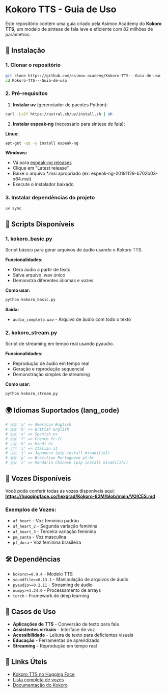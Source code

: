 # Kokoro TTS - Guia de Uso

Este repositório contém uma guia criado pela Asimov Academy do **Kokoro TTS**, um modelo de síntese de fala leve e eficiente com 82 milhões de parâmetros.

## 🚀 Instalação

### 1. Clonar o repositório
```bash
git clone https://github.com/asimov-academy/Kokoro-TTS---Guia-de-uso
cd Kokoro-TTS---Guia-de-uso
```

### 2. Pré-requisitos

1. **Instalar uv** (gerenciador de pacotes Python):
```bash
curl -LsSf https://astral.sh/uv/install.sh | sh
```

2. **Instalar espeak-ng** (necessário para síntese de fala):

**Linux:**
```bash
apt-get -qq -y install espeak-ng
```

**Windows:**
- Vá para [espeak-ng releases](https://github.com/espeak-ng/espeak-ng/releases)
- Clique em "Latest release"
- Baixe o arquivo *.msi apropriado (ex: espeak-ng-20191129-b702b03-x64.msi)
- Execute o instalador baixado

### 3. Instalar dependências do projeto
```bash
uv sync
```

## 📁 Scripts Disponíveis

### 1. kokoro_basic.py

Script básico para gerar arquivos de áudio usando o Kokoro TTS.

**Funcionalidades:**
- Gera áudio a partir de texto
- Salva arquivo .wav único
- Demonstra diferentes idiomas e vozes

**Como usar:**
```bash
python kokoro_basic.py
```

**Saída:**
- `audio_completo.wav` - Arquivo de áudio com todo o texto

### 2. kokoro_stream.py

Script de streaming em tempo real usando pyaudio.

**Funcionalidades:**
- Reprodução de áudio em tempo real
- Geração e reprodução sequencial
- Demonstração simples de streaming

**Como usar:**
```bash
python kokoro_stream.py
```

## 🌍 Idiomas Suportados (lang_code)

```python
# 🇺🇸 'a' => American English
# 🇬🇧 'b' => British English  
# 🇪🇸 'e' => Spanish es
# 🇫🇷 'f' => French fr-fr
# 🇮🇳 'h' => Hindi hi
# 🇮🇹 'i' => Italian it
# 🇯🇵 'j' => Japanese (pip install misaki[ja])
# 🇧🇷 'p' => Brazilian Portuguese pt-br
# 🇨🇳 'z' => Mandarin Chinese (pip install misaki[zh])
```

## 🎤 Vozes Disponíveis

Você pode conferir todas as vozes disponíveis aqui:
**https://huggingface.co/hexgrad/Kokoro-82M/blob/main/VOICES.md**

### Exemplos de Vozes:
- `af_heart` - Voz feminina padrão
- `af_heart_2` - Segunda variação feminina
- `af_heart_3` - Terceira variação feminina
- `pm_santa` - Voz masculina
- `pf_dora` - Voz feminina brasileira


## 🛠️ Dependências
- `kokoro>=0.9.4` - Modelo TTS
- `soundfile>=0.13.1` - Manipulação de arquivos de áudio
- `pyaudio>=0.2.11` - Streaming de áudio
- `numpy>=1.24.0` - Processamento de arrays
- `torch` - Framework de deep learning


## 🎯 Casos de Uso

- **Aplicações de TTS** - Conversão de texto para fala
- **Assistentes virtuais** - Interface de voz
- **Acessibilidade** - Leitura de texto para deficientes visuais
- **Educação** - Ferramentas de aprendizado
- **Streaming** - Reprodução em tempo real



## 🔗 Links Úteis

- [Kokoro TTS no Hugging Face](https://huggingface.co/hexgrad/Kokoro-82M)
- [Lista completa de vozes](https://huggingface.co/hexgrad/Kokoro-82M/blob/main/VOICES.md)
- [Documentação do Kokoro](https://github.com/hexgrad/Kokoro)
